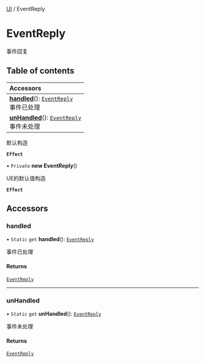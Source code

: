 [UI](../groups/Core.UI.md) / EventReply

# EventReply <Badge type="tip" text="Class" /> <Score text="EventReply" />

事件回复

## Table of contents

| Accessors |
| :-----|
| **[handled](mw.EventReply.md#handled)**(): [`EventReply`](mw.EventReply.md) <br> 事件已处理|
| **[unHandled](mw.EventReply.md#unhandled)**(): [`EventReply`](mw.EventReply.md) <br> 事件未处理|

默认构造

**`Effect`**


• `Private` **new EventReply**()

UE的默认值构造

**`Effect`**


## Accessors

### handled <Score text="handled" /> 

• `Static` `get` **handled**(): [`EventReply`](mw.EventReply.md) <Badge type="tip" text="client" />

事件已处理


#### Returns

[`EventReply`](mw.EventReply.md)

___

### unHandled <Score text="unHandled" /> 

• `Static` `get` **unHandled**(): [`EventReply`](mw.EventReply.md) <Badge type="tip" text="client" />

事件未处理


#### Returns

[`EventReply`](mw.EventReply.md)
